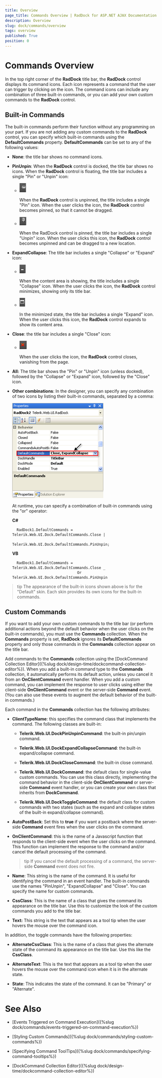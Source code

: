 ```yaml
---
title: Overview
page_title: Commands Overview | RadDock for ASP.NET AJAX Documentation
description: Overview
slug: dock/commands/overview
tags: overview
published: True
position: 0
---
```


# Commands Overview



In the top right corner of the **RadDock** title bar, the **RadDock** control displays its command icons. Each icon represents a command that the user can trigger by clicking on the icon. The command icons can include any combination of three built-in commands, or you can add your own custom commands to the **RadDock** control.

## Built-in Commands

The built-in commands perform their function without any programming on your part. If you are not adding any custom commands to the **RadDock** control, you can specify which built-in commands using the **DefaultCommands** property. **DefaultCommands** can be set to any of the following values:

* **None**: the title bar shows no command icons.

* **PinUnpin**: When the **RadDock** control is docked, the title bar shows no icons. When the **RadDock** control is floating, the title bar includes a single "Pin" or "Unpin" icon:

	* ![](images/dock-pinicon.png)
	
		When the **RadDock** control is unpinned, the title includes a single "Pin" icon. When the user clicks the icon, the **RadDock** control becomes pinned, so that it cannot be dragged.

	* ![](images/dock-unpinicon.png)
		
		When the RadDock control is pinned, the title bar includes a single "Unpin" icon. When the user clicks this icon, the **RadDock** control becomes unpinned and can be dragged to a new location.

* **ExpandCollapse**: The title bar includes a single "Collapse" or "Expand" icon:

	* ![](images/dock-collapseicon.png)
	
		When the content area is showing, the title includes a single "Collapse" icon. When the user clicks the icon, the **RadDock** control minimizes, showing only its title bar.

	* ![](images/dock-expandicon.png)
	
		In the minimized state, the title bar includes a single "Expand" icon. When the user clicks this icon, the **RadDock** control expands to show its content area.

* **Close**: the title bar includes a single "Close" icon:

	* ![](images/dock-closeicon.png)
	
		When the user clicks the icon, the **RadDock** control closes, vanishing from the page.

* **All:** The title bar shows the "Pin" or "Unpin" icon (unless docked), followed by the "Collapse" or "Expand" icon, followed by the "Close" icon.

* **Other combinations**: In the designer, you can specify any combination of two icons by listing their built-in commands, separated by a comma:

	![](images/dock-defaultcommandscombination.png)

	At runtime, you can specify a combination of built-in commands using the "or" operator:


	__C#__
	
		RadDock1.DefaultCommands = Telerik.Web.UI.Dock.DefaultCommands.Close |
	                                  Telerik.Web.UI.Dock.DefaultCommands.PinUnpin;

	__VB__
	
		RadDock1.DefaultCommands = Telerik.Web.UI.Dock.DefaultCommands.Close _
	                                Or Telerik.Web.UI.Dock.DefaultCommands.PinUnpin


>tip The appearance of the built-in icons shown above is for the "Default" skin. Each skin provides its own icons for the built-in commands.
>


## Custom Commands

If you want to add your own custom commands to the title bar (or perform additional actions beyond the default behavior when the user clicks on the built-in commands), you must use the **Commands** collection. When the **Commands** property is set, **RadDock** ignores its **DefaultCommands** property and only those commands in the **Commands** collection appear on the title bar.

Add commands to the **Commands** collection using the [DockCommand Collection Editor]({%slug dock/design-time/dockcommand-collection-editor%}). When you add a built-in command type to the **Commands** collection, it automatically performs its default action, unless you cancel it from an **OnClientCommand** event handler. When you add a custom command, you can implement the response to user clicks using either the client-side **OnClientCommand** event or the server-side **Command** event. (You can also use these events to augment the default behavior of the built-in commands.)

Each command in the **Commands** collection has the following attributes:

* **ClientTypeName**: this specifies the command class that implements the command. The following classes are built-in:

	* **Telerik.Web.UI.DockPinUnpinCommand**: the built-in pin/unpin command.
	
	* **Telerik.Web.UI.DockExpandCollapseCommand**: the built-in expand/collapse command.
	
	* **Telerik.Web.UI.DockCloseCommand**: the built-in close command.
	
	* **Telerik.Web.UI.DockCommand**: the default class for single-value custom commands. You can use this class directly, implementing the command behavior in the client-side **OnClientCommand** or server-side **Command** event handler, or you can create your own class that inherits from **DockCommand**.
	
	* **Telerik.Web.UI.DockToggleCommand**: the default class for custom commands with two states (such as the expand and collapse states of the built-in expand/collapse command).

* **AutoPostBack**: Set this to **true** if you want a postback where the server-side **Command** event fires when the user clicks on the command.

* **OnClientCommand**: this is the name of a Javascript function that responds to the client-side event when the user clicks on the command. This function can implement the response to the command and/or cancel the default processing of the command.

	>tip If you cancel the default processing of a command, the server-side **Command** event does not fire.



* **Name**: This string is the name of the command. It is useful for identifying the command in an event handler. The built-in commands use the names "PinUnpin", "ExpandCollapse" and "Close". You can specify the name for custom commands.

* **CssClass**: This is the name of a class that gives the command its appearance on the title bar. Use this to customize the look of the custom commands you add to the title bar.

* **Text:** This string is the text that appears as a tool tip when the user hovers the mouse over the command icon.

In addition, the toggle commands have the following properties:

* **AlternateCssClass**: This is the name of a class that gives the alternate state of the command its appearance on the title bar. Use this like the **CssClass**.

* **AlternateText**: This is the text that appears as a tool tip when the user hovers the mouse over the command icon when it is in the alternate state.

* **State**: This indicates the state of the command. It can be "Primary" or "Alternate".



# See Also

 * [Events Triggered on Command Execution]({%slug dock/commands/events-triggered-on-command-execution%})

 * [Styling Custom Commands]({%slug dock/commands/styling-custom-commands%})

 * [Specifying Command ToolTips]({%slug dock/commands/specifying-command-tooltips%})

 * [DockCommand Collection Editor]({%slug dock/design-time/dockcommand-collection-editor%})
